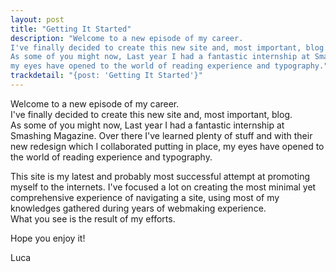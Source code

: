 ```yaml
---
layout: post
title: "Getting It Started"
description: "Welcome to a new episode of my career.  
I've finally decided to create this new site and, most important, blog.  
As some of you might now, Last year I had a fantastic internship at Smashing Magazine. Over there I've learned plenty of stuff and with their new redesign which I collaborated putting in place,
my eyes have opened to the world of reading experience and typography."
trackdetail: "{post: 'Getting It Started'}"
---
```


Welcome to a new episode of my career.  
I've finally decided to create this new site and, most important, blog.  
As some of you might now, Last year I had a fantastic internship at Smashing Magazine. Over there I've learned plenty of stuff and with their new redesign which I collaborated putting in place,
my eyes have opened to the world of reading experience and typography.

This site is my latest and probably most successful attempt at promoting myself to the internets.
I've focused a lot on creating the most minimal yet comprehensive experience of navigating a site, using most of my knowledges gathered during years of webmaking experience.  
What you see is the result of my efforts.

Hope you enjoy it!

Luca